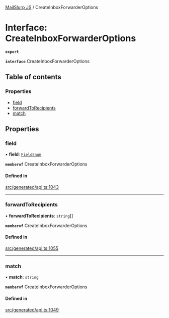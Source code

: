 [MailSlurp JS](../README.md) / CreateInboxForwarderOptions

# Interface: CreateInboxForwarderOptions

**`export`**

**`interface`** CreateInboxForwarderOptions

## Table of contents

### Properties

- [field](CreateInboxForwarderOptions.md#field)
- [forwardToRecipients](CreateInboxForwarderOptions.md#forwardtorecipients)
- [match](CreateInboxForwarderOptions.md#match)

## Properties

### field

• **field**: [`FieldEnum`](../enums/CreateInboxForwarderOptions.FieldEnum.md)

**`memberof`** CreateInboxForwarderOptions

#### Defined in

[src/generated/api.ts:1043](https://github.com/mailslurp/mailslurp-client/blob/6534d6f/src/generated/api.ts#L1043)

___

### forwardToRecipients

• **forwardToRecipients**: `string`[]

**`memberof`** CreateInboxForwarderOptions

#### Defined in

[src/generated/api.ts:1055](https://github.com/mailslurp/mailslurp-client/blob/6534d6f/src/generated/api.ts#L1055)

___

### match

• **match**: `string`

**`memberof`** CreateInboxForwarderOptions

#### Defined in

[src/generated/api.ts:1049](https://github.com/mailslurp/mailslurp-client/blob/6534d6f/src/generated/api.ts#L1049)
